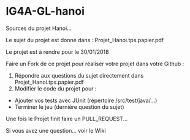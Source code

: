 # IG4A-GL-hanoi

Sources du projet Hanoi...

Le sujet du projet est donné dans : Projet_Hanoi.tps.papier.pdf

Le projet est à rendre pour le 30/01/2018

Faire un Fork de ce projet pour réaliser votre projet dans votre Github :
1) Répondre aux questions du sujet directement dans Projet_Hanoi.tps.papier.pdf
2) Modifier le code du projet pour :
  - Ajouter vos tests avec JUnit (répertoire /src/test/java/...)
  - Terminer le jeu (dernière question du sujet)

Une fois le Projet finit faire un PULL_REQUEST...

Si vous avez une question... voir le Wiki
